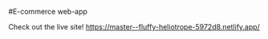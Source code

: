 #E-commerce web-app

Check out the live site!
https://master--fluffy-heliotrope-5972d8.netlify.app/
